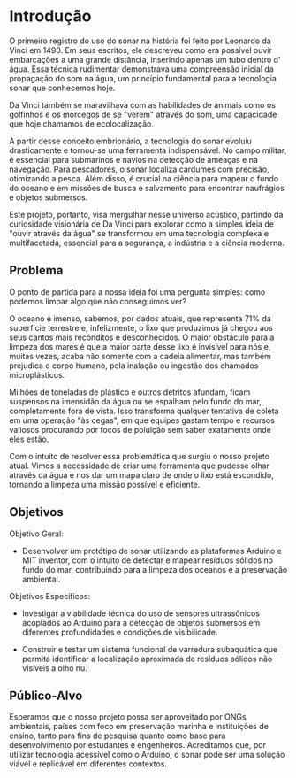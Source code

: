 # Introdução

O primeiro registro do uso do sonar na história foi feito por Leonardo da Vinci em 1490. Em seus escritos, ele descreveu como era possível ouvir embarcações a uma grande distância, inserindo apenas um tubo dentro d' água. Essa técnica rudimentar demonstrava uma compreensão inicial da propagação do som na água, um princípio fundamental para a tecnologia sonar que conhecemos hoje.

Da Vinci também se maravilhava com as habilidades de animais como os golfinhos e os morcegos de se "verem" através do som, uma capacidade que hoje chamamos de ecolocalização.

A partir desse conceito embrionário, a tecnologia do sonar evoluiu drasticamente e tornou-se uma ferramenta indispensável. No campo militar, é essencial para submarinos e navios na detecção de ameaças e na navegação. Para pescadores, o sonar localiza cardumes com precisão, otimizando a pesca. Além disso, é crucial na ciência para mapear o fundo do oceano e em missões de busca e salvamento para encontrar naufrágios e objetos submersos.

Este projeto, portanto, visa mergulhar nesse universo acústico, partindo da curiosidade visionária de Da Vinci para explorar como a simples ideia de "ouvir através da água" se transformou em uma tecnologia complexa e multifacetada, essencial para a segurança, a indústria e a ciência moderna.

## Problema

O ponto de partida para a nossa ideia foi uma pergunta simples: como podemos limpar algo que não conseguimos ver?

O oceano é imenso, sabemos, por dados atuais, que representa 71% da superfície terrestre e, infelizmente, o lixo que produzimos já chegou aos seus cantos mais recônditos e desconhecidos. O maior obstáculo para a limpeza dos mares é que a maior parte desse lixo é invisível para nós e, muitas vezes, acaba não somente com a cadeia alimentar, mas também prejudica o corpo humano, pela inalação ou ingestão dos chamados microplásticos.

Milhões de toneladas de plástico e outros detritos afundam, ficam suspensos na imensidão da água ou se espalham pelo fundo do mar, completamente fora de vista. Isso transforma qualquer tentativa de coleta em uma operação "às cegas", em que equipes gastam tempo e recursos valiosos procurando por focos de poluição sem saber exatamente onde eles estão.

Com o intuito de resolver essa problemática que surgiu o nosso projeto atual. Vimos a necessidade de criar uma ferramenta que pudesse olhar através da água e nos dar um mapa claro de onde o lixo está escondido, tornando a limpeza uma missão possível e eficiente.

## Objetivos

Objetivo Geral: 
- Desenvolver um protótipo de sonar utilizando as plataformas Arduino e MIT inventor, com o intuito de detectar e mapear resíduos sólidos no fundo do mar, contribuindo para a limpeza dos oceanos e a preservação ambiental.

Objetivos Específicos:
 - Investigar a viabilidade técnica do uso de sensores ultrassônicos acoplados ao Arduino para a detecção de objetos submersos em diferentes profundidades e condições de visibilidade.

- Construir e testar um sistema funcional de varredura subaquática que permita identificar a localização aproximada de resíduos sólidos não visíveis a olho nu.
 
## Público-Alvo

Esperamos que o nosso projeto possa ser aproveitado por ONGs ambientais, países com foco em preservação marinha e instituições de ensino, tanto para fins de pesquisa quanto como base para desenvolvimento por estudantes e engenheiros. Acreditamos que, por utilizar tecnologia acessível como o Arduino, o sonar pode ser uma solução viável e replicável em diferentes contextos.
